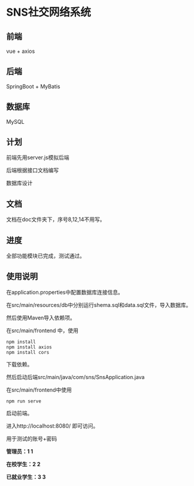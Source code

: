 # SNS社交网络系统


## 前端

vue + axios
## 后端
SpringBoot + MyBatis
## 数据库
MySQL

## 计划

前端先用server.js模拟后端 

后端根据接口文档编写

数据库设计

## 文档
文档在doc文件夹下，序号8,12,14不用写。

## 进度
全部功能模块已完成，测试通过。

## 使用说明
在application.properties中配置数据库连接信息。

在src/main/resources/db中分别运行shema.sql和data.sql文件，导入数据库。

然后使用Maven导入依赖项。

在src/main/frontend 中，使用
```
npm install
npm install axios
npm install cors
```
下载依赖。

然后启动后端src/main/java/com/sns/SnsApplication.java

在src/main/frontend中使用
```
npm run serve
```
启动前端。

进入http://localhost:8080/ 即可访问。

用于测试的账号+密码

**管理员：1 1**

**在校学生：2 2**

**已就业学生：3 3**
